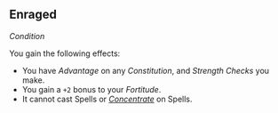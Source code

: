 ## Enraged
*Condition*  

You gain the following effects:
* You have *Advantage* on any *Constitution*, and *Strength Checks* you make.
* You gain a `+2` bonus to your *Fortitude*.
* It cannot cast Spells or [*Concentrate*][Conc] on Spells.

[Conc]: ./Concentrating.md

